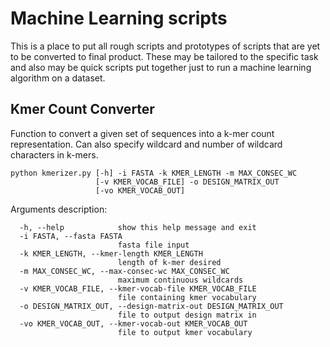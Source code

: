 # Machine Learning scripts

This is a place to put all rough scripts and prototypes of scripts that are yet to be converted to final product. These may be tailored to the specific task and also may be quick scripts put together just to run a machine learning algorithm on a dataset.

## Kmer Count Converter
Function to convert a given set of sequences into a k-mer count representation. Can also specify wildcard and number of wildcard characters in k-mers.

```
python kmerizer.py [-h] -i FASTA -k KMER_LENGTH -m MAX_CONSEC_WC
                   [-v KMER_VOCAB_FILE] -o DESIGN_MATRIX_OUT
                   [-vo KMER_VOCAB_OUT]
```

Arguments description:

```
  -h, --help            show this help message and exit
  -i FASTA, --fasta FASTA
                        fasta file input
  -k KMER_LENGTH, --kmer-length KMER_LENGTH
                        length of k-mer desired
  -m MAX_CONSEC_WC, --max-consec-wc MAX_CONSEC_WC
                        maximum continuous wildcards
  -v KMER_VOCAB_FILE, --kmer-vocab-file KMER_VOCAB_FILE
                        file containing kmer vocabulary
  -o DESIGN_MATRIX_OUT, --design-matrix-out DESIGN_MATRIX_OUT
                        file to output design matrix in
  -vo KMER_VOCAB_OUT, --kmer-vocab-out KMER_VOCAB_OUT
                        file to output kmer vocabulary
```

